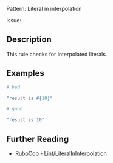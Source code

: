 Pattern: Literal in interpolation

Issue: -

## Description

This rule checks for interpolated literals.

## Examples

```ruby
# bad

"result is #{10}"
```
```ruby
# good

"result is 10"
```

## Further Reading

* [RuboCop - Lint/LiteralInInterpolation](https://docs.rubocop.org/rubocop/cops_lint.html#lintliteralininterpolation)
